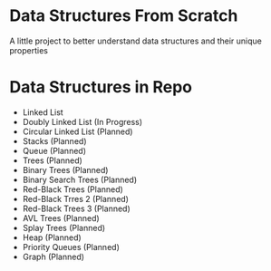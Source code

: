 # Data Structures From Scratch
A little project to better understand data structures and their unique properties

# Data Structures in Repo
- Linked List
- Doubly Linked List (In Progress)
- Circular Linked List (Planned)
- Stacks (Planned)
- Queue (Planned)
- Trees (Planned)
- Binary Trees (Planned)
- Binary Search Trees (Planned)
- Red-Black Trees (Planned)
- Red-Black Trres 2 (Planned)
- Red-Black Trees 3 (Planned)
- AVL Trees (Planned)
- Splay Trees (Planned)
- Heap (Planned)
- Priority Queues (Planned)
- Graph (Planned)

